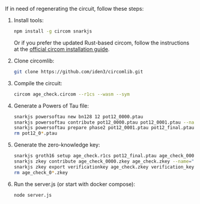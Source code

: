 If in need of regenerating the circuit, follow these steps:

1. Install tools:
    ```bash
    npm install -g circom snarkjs
    ```

    Or if you prefer the updated Rust-based circom, follow the instructions at the [official circom installation guide](https://docs.circom.io/getting-started/installation/).

1. Clone circomlib:
    ```bash
    git clone https://github.com/iden3/circomlib.git
    ```

1. Compile the circuit:
    ```bash
    circom age_check.circom --r1cs --wasm --sym
    ```

1. Generate a Powers of Tau file:
    ```bash
    snarkjs powersoftau new bn128 12 pot12_0000.ptau
    snarkjs powersoftau contribute pot12_0000.ptau pot12_0001.ptau --name="First contribution" -v
    snarkjs powersoftau prepare phase2 pot12_0001.ptau pot12_final.ptau
    rm pot12_0*.ptau
    ```

1. Generate the zero-knowledge key:
    ```bash
    snarkjs groth16 setup age_check.r1cs pot12_final.ptau age_check_0000.zkey
    snarkjs zkey contribute age_check_0000.zkey age_check.zkey --name="First Contributor" -v
    snarkjs zkey export verificationkey age_check.zkey verification_key.json
    rm age_check_0*.zkey
    ```

1. Run the server.js (or start with docker compose):
    ```bash
    node server.js
    ```